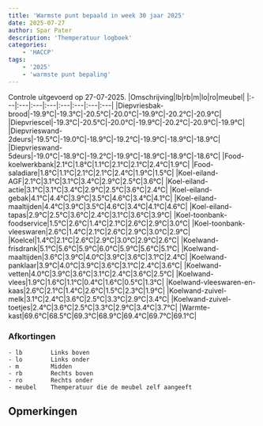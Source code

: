 ```yaml
---
title: 'Warmste punt bepaald in week 30 jaar 2025'
date: 2025-07-27
author: Spar Pater
description: 'Themperatuur logboek'
categories:
    - 'HACCP'
tags:
    - '2025'
    - 'warmste punt bepaling'
---
```

Controle uitgevoerd op 27-07-2025.
|Omschrijving|lb|rb|m|lo|ro|meubel|
|:---|:---|:---|:---|:---|:---|:---|:---|
|Diepvriesbak-brood|-19.9°C|-19.3°C|-20.5°C|-20.0°C|-19.9°C|-20.2°C|-20.9°C|
|Diepvriescel|-19.3°C|-20.5°C|-20.0°C|-19.9°C|-20.2°C|-20.9°C|-19.9°C|
|Diepvrieswand-2deurs|-19.5°C|-19.0°C|-18.9°C|-19.2°C|-19.9°C|-18.9°C|-18.9°C|
|Diepvrieswand-5deurs|-19.0°C|-18.9°C|-19.2°C|-19.9°C|-18.9°C|-18.9°C|-18.6°C|
|Food-koelwerkbank|2.1°C|1.8°C|1.1°C|2.1°C|2.1°C|2.4°C|1.9°C|
|Food-saladiare|1.8°C|1.1°C|2.1°C|2.1°C|2.4°C|1.9°C|1.5°C|
|Koel-eiland-AGF|2.1°C|3.1°C|3.1°C|3.4°C|2.9°C|2.5°C|3.6°C|
|Koel-eiland-actie|3.1°C|3.1°C|3.4°C|2.9°C|2.5°C|3.6°C|2.4°C|
|Koel-eiland-gebak|4.1°C|4.4°C|3.9°C|3.5°C|4.6°C|3.4°C|4.1°C|
|Koel-eiland-maaltijden|4.4°C|3.9°C|3.5°C|4.6°C|3.4°C|4.1°C|4.6°C|
|Koel-eiland-tapas|2.9°C|2.5°C|3.6°C|2.4°C|3.1°C|3.6°C|3.9°C|
|Koel-toonbank-foodservice|1.5°C|2.6°C|1.4°C|2.1°C|2.6°C|2.9°C|3.0°C|
|Koel-toonbank-vleeswaren|2.6°C|1.4°C|2.1°C|2.6°C|2.9°C|3.0°C|2.9°C|
|Koelcel|1.4°C|2.1°C|2.6°C|2.9°C|3.0°C|2.9°C|2.6°C|
|Koelwand-frisdrank|5.1°C|5.6°C|5.9°C|6.0°C|5.9°C|5.6°C|5.1°C|
|Koelwand-maaltijden|3.6°C|3.9°C|4.0°C|3.9°C|3.6°C|3.1°C|2.4°C|
|Koelwand-panklaar|3.9°C|4.0°C|3.9°C|3.6°C|3.1°C|2.4°C|3.6°C|
|Koelwand-vetten|4.0°C|3.9°C|3.6°C|3.1°C|2.4°C|3.6°C|2.5°C|
|Koelwand-vlees|1.9°C|1.6°C|1.1°C|0.4°C|1.6°C|0.5°C|1.3°C|
|Koelwand-vleeswaren-en-kaas|2.6°C|2.1°C|1.4°C|2.6°C|1.5°C|2.3°C|1.9°C|
|Koelwand-zuivel-melk|3.1°C|2.4°C|3.6°C|2.5°C|3.3°C|2.9°C|3.4°C|
|Koelwand-zuivel-toetjes|2.4°C|3.6°C|2.5°C|3.3°C|2.9°C|3.4°C|3.7°C|
|Warmte-kast|69.6°C|68.5°C|69.3°C|68.9°C|69.4°C|69.7°C|69.1°C|

### Afkortingen
    - lb        Links boven
    - lo        Links onder
    - m         Midden
    - rb        Rechts boven
    - ro        Rechts onder
    - meubel    Themperatuur die de meubel zelf aangeeft

## Opmerkingen


